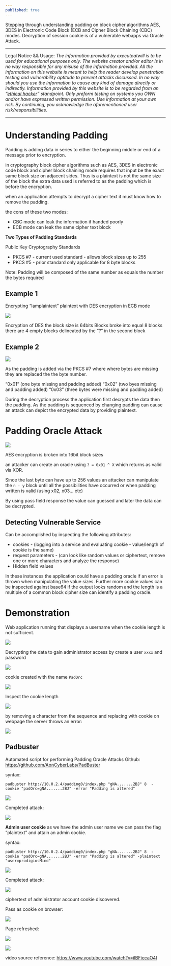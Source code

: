 ```yaml
---
published: true
---
```

Stepping through understanding padding on block cipher algorithms AES, 3DES in Electronic Code Block (ECB and Cipher Block Chaining (CBC) modes. Decryption of session cookie is of a vulnerable webapps via Oracle Attack.

----------

Legal Notice && Usage: *The information provided by executeatwill is to be used for educational purposes only. The website creator and/or editor is in no way responsible for any misuse of the information provided. All the information on this website is meant to help the reader develop penetration testing and vulnerability aptitude to prevent attacks discussed. In no way should you use the information to cause any kind of damage directly or indirectly. Information provided by this website is to be regarded from an “*[*ethical hacker*](https://www.dictionary.com/browse/ethical-hacker)*” standpoint. Only preform testing on systems you OWN and/or have expressed written permission. Use information at your own risk.* *By continuing, you acknowledge the aforementioned user risk/responsibilities.*

----------

# Understanding Padding

Padding is adding data in series to either the beginning middle or end of a message prior to encryption.

in cryptography block cipher algorithms such as AES, 3DES in electronic code block and cipher block chaining mode requires that input be the exact same block size on adjacent sides.  Thus is a plaintext is not the same size of the block the extra data used is referred to as the padding which is before the encryption.

when an application attempts to decrypt a cipher text it must know how to remove the padding.

the cons of these two modes:

- CBC mode can leak the information if handed poorly
- ECB mode can leak the same cipher text block

**Two Types of Padding Standards**

Public Key Cryptography Standards
- PKCS #7 - current used standard - allows block sizes up to 255
- PKCS #5 -  prior standard only applicable for 8 byte blocks

Note: Padding will be composed of the same number as equals the number the bytes required


## Example  1

Encrypting “Iamplaintext” plaintext with DES encryption in ECB mode 

![](https://paper-attachments.dropbox.com/s_6DDAF448B538453129C7A542DEA81938EEA105A8AB739E29584AAB7FF8CD8BB5_1643401284822_image.png)


Encryption of DES the block size is 64bits
Blocks broke into equal 8 blocks
there are 4 empty blocks delineated by the “?” in the second block


## Example 2

![](https://paper-attachments.dropbox.com/s_6DDAF448B538453129C7A542DEA81938EEA105A8AB739E29584AAB7FF8CD8BB5_1643401881448_image.png)


As the padding is added via the PKCS #7 where where bytes are missing they are replaced the the byte number.

“0x01” (one byte missing and padding added)
“0x02” (two byes missing and padding added)
“0x03” (three bytes were missing and padding added)

During the decryption process the application first decrypts the data then the padding. As the padding is sequenced by changing padding can cause an attack can depict the encrypted data by providing plaintext.


# Padding Oracle Attack


![](https://paper-attachments.dropbox.com/s_6DDAF448B538453129C7A542DEA81938EEA105A8AB739E29584AAB7FF8CD8BB5_1643402315814_image.png)


AES encryption is broken into 16bit block sizes

an attacker can create an oracle using `? = 0x01 ^ X` which returns as valid via XOR.

Since the last byte can have up to 256 values an attacker can manipulate the `n - y` block until all the possibilities have occurred or when padding written is valid (using x02, x03… etc)

By using pass field response the value can guessed and later the data can be decrypted.


## Detecting Vulnerable Service

Can be accomplished by inspecting the following attributes:


- cookies - (logging into a service and evaluating cookie - value/length of cookie is the same)
- request parameters - (can look like random values or ciphertext, remove one or more characters and analyze the response)
- Hidden field values

In these instances the application could have a padding oracle if an error is thrown when manipulating the value sizes. Further more cookie values can be inspected against base64 if the output looks random and the length is a multiple of a common block cipher size can identify a padding oracle.


# Demonstration

Web application running that displays a username when the cookie length is not sufficient. 

![](https://paper-attachments.dropbox.com/s_6DDAF448B538453129C7A542DEA81938EEA105A8AB739E29584AAB7FF8CD8BB5_1643403273848_image.png)



Decrypting the data to gain administrator access by create a user `xxxx` and password

![](https://paper-attachments.dropbox.com/s_6DDAF448B538453129C7A542DEA81938EEA105A8AB739E29584AAB7FF8CD8BB5_1643403419104_image.png)


cookie created with the name `PadOrc`

![](https://paper-attachments.dropbox.com/s_6DDAF448B538453129C7A542DEA81938EEA105A8AB739E29584AAB7FF8CD8BB5_1643403462908_image.png)


Inspect the cookie length 

![](https://paper-attachments.dropbox.com/s_6DDAF448B538453129C7A542DEA81938EEA105A8AB739E29584AAB7FF8CD8BB5_1643403569103_image.png)


by removing a character from the sequence and replacing with cookie on webpage the server throws an error:

![](https://paper-attachments.dropbox.com/s_6DDAF448B538453129C7A542DEA81938EEA105A8AB739E29584AAB7FF8CD8BB5_1643403708006_image.png)




## Padbuster

Automated script for performing Padding Oracle Attacks
Github: https://github.com/AonCyberLabs/PadBuster

syntax:

    padbuster http://10.0.2.4/padding0/index.php "gNA.......2BJ" 8  -cookie "padOrc=gNA.......2BJ" -error "Padding is altered"

![](https://paper-attachments.dropbox.com/s_6DDAF448B538453129C7A542DEA81938EEA105A8AB739E29584AAB7FF8CD8BB5_1643403998226_image.png)


Completed attack:

![](https://paper-attachments.dropbox.com/s_6DDAF448B538453129C7A542DEA81938EEA105A8AB739E29584AAB7FF8CD8BB5_1643404035465_image.png)


**Admin user cookie** 
as we have the admin user name we can pass the flag “plaintext” and attain an admin cookie.

syntax:

    padbuster http://10.0.2.4/padding0/index.php "gNA.......2BJ" 8  -cookie "padOrc=gNA.......2BJ" -error "Padding is altered" -plaintext "user=prodigiosMind"

![](https://paper-attachments.dropbox.com/s_6DDAF448B538453129C7A542DEA81938EEA105A8AB739E29584AAB7FF8CD8BB5_1643404209076_image.png)


Completed attack:

![](https://paper-attachments.dropbox.com/s_6DDAF448B538453129C7A542DEA81938EEA105A8AB739E29584AAB7FF8CD8BB5_1643404245930_image.png)


ciphertext of administrator account cookie discovered.

Pass as cookie on browser:

![](https://paper-attachments.dropbox.com/s_6DDAF448B538453129C7A542DEA81938EEA105A8AB739E29584AAB7FF8CD8BB5_1643404288674_image.png)


Page refreshed:

![](https://paper-attachments.dropbox.com/s_6DDAF448B538453129C7A542DEA81938EEA105A8AB739E29584AAB7FF8CD8BB5_1643404307878_image.png)

![](https://paper-attachments.dropbox.com/s_6DDAF448B538453129C7A542DEA81938EEA105A8AB739E29584AAB7FF8CD8BB5_1643404341357_image.png)

video source reference: https://www.youtube.com/watch?v=ilBFiecaO4I



<script type="text/javascript" src="https://cdnjs.buymeacoffee.com/1.0.0/button.prod.min.js" data-name="bmc-button" data-slug="execatwill" data-color="#5F7FFF" data-emoji="🍕" data-font="Arial" data-text="Buy me a pizza" data-outline-color="#000000" data-font-color="#ffffff" data-coffee-color="#FFDD00" ></script>
